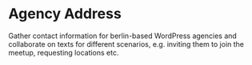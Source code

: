 # Agency Address
Gather contact information for berlin-based WordPress agencies and collaborate on texts for different scenarios, e.g. inviting them to join the meetup, requesting locations etc.

